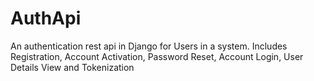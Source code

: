 # AuthApi
An authentication rest api in Django for Users in a system. Includes Registration, Account Activation, Password Reset, Account Login, User Details View and Tokenization
